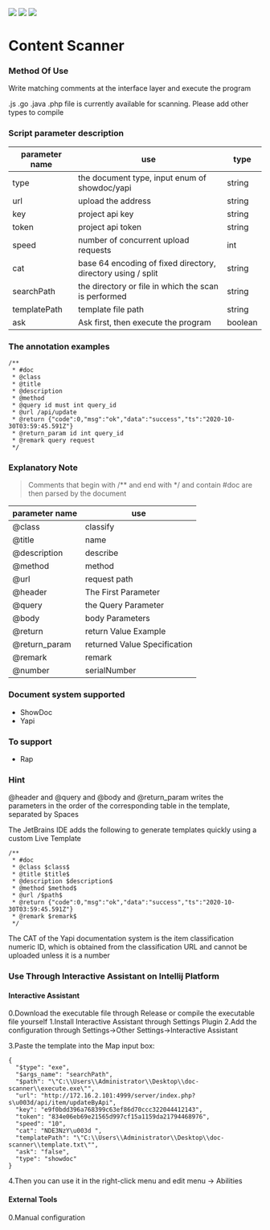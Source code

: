 ![](https://img.shields.io/github/stars/milkomeda-org/doc-scanner)
![](https://img.shields.io/github/issues/milkomeda-org/doc-scanner)
![](https://img.shields.io/github/license/milkomeda-org/doc-scanner)
# Content Scanner
### Method Of Use
Write matching comments at the interface layer and execute the program

.js .go .java .php file is currently available for scanning. Please add other types to compile

### Script parameter description

| parameter name | use     | type |
|--------|----------|----------|
|type| the document type, input enum of showdoc/yapi|string
|url| upload the address|string
|key| project api key|string
|token| project api token|string
|speed| number of concurrent upload requests|int
|cat| base 64 encoding of fixed directory, directory using / split|string
|searchPath | the directory or file in which the scan is performed|string
|templatePath| template file path|string
|ask| Ask first, then execute the program|boolean

### The annotation examples
```
/**
 * #doc
 * @class
 * @title
 * @description 
 * @method
 * @query id must int query_id
 * @url /api/update
 * @return {"code":0,"msg":"ok","data":"success","ts":"2020-10-30T03:59:45.591Z"}
 * @return_param id int query_id
 * @remark query request
 */
```

### Explanatory Note
> Comments that begin with /** and end with */ and contain #doc are then parsed by the document

| parameter name | use     |
|--------|----------|
|@class| classify
|@title| name
|@description| describe
|@method| method
|@url| request path
|@header| The First Parameter
|@query| the Query Parameter
|@body| body Parameters
|@return| return Value Example
|@return_param| returned Value Specification
|@remark| remark
|@number| serialNumber

### Document system supported
- ShowDoc
- Yapi

### To support
- Rap

### Hint
@header and @query and @body and @return_param writes the parameters in the order of the corresponding table in the template, separated by Spaces

The JetBrains IDE adds the following to generate templates quickly using a custom Live Template
```
/**
 * #doc
 * @class $class$
 * @title $title$
 * @description $description$
 * @method $method$
 * @url /$path$
 * @return {"code":0,"msg":"ok","data":"success","ts":"2020-10-30T03:59:45.591Z"}
 * @remark $remark$
 */
```

The CAT of the Yapi documentation system is the item classification numeric ID, which is obtained from the classification URL and cannot be uploaded unless it is a number

### Use Through Interactive Assistant on Intellij Platform
#### Interactive Assistant
0.Download the executable file through Release or compile the executable file yourself
1.Install Interactive Assistant through Settings Plugin
2.Add the configuration through Settings->Other Settings->Interactive Assistant

3.Paste the template into the Map input box:
```
{
  "$type": "exe",
  "$args_name": "searchPath",
  "$path": "\"C:\\Users\\Administrator\\Desktop\\doc-scanner\\execute.exe\"",
  "url": "http://172.16.2.101:4999/server/index.php?s\u003d/api/item/updateByApi",
  "key": "e9f0bdd396a768399c63ef86d70ccc322044412143",
  "token": "834e06eb69e21565d997cf15a1159da21794468976",
  "speed": "10",
  "cat": "NDE3NzY\u003d ",
  "templatePath": "\"C:\\Users\\Administrator\\Desktop\\doc-scanner\\template.txt\"",
  "ask": "false",
  "type": "showdoc"
}
```
4.Then you can use it in the right-click menu and edit menu -> Abilities

#### External Tools
0.Manual configuration
